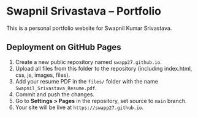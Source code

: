# Swapnil Srivastava – Portfolio

This is a personal portfolio website for Swapnil Kumar Srivastava.

## Deployment on GitHub Pages

1. Create a new public repository named `swapp27.github.io`.
2. Upload all files from this folder to the repository (including index.html, css, js, images, files).
3. Add your resume PDF in the `files/` folder with the name `Swapnil_Srivastava_Resume.pdf`.
4. Commit and push the changes.
5. Go to **Settings > Pages** in the repository, set source to `main` branch.
6. Your site will be live at `https://swapp27.github.io`.

